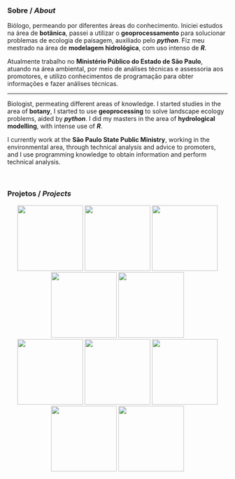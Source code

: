 ### Sobre / *About*

Biólogo, permeando por diferentes áreas do conhecimento. Iniciei estudos na área de **botânica**, passei a utilizar o **geoprocessamento** para solucionar problemas de ecologia de paisagem, auxiliado pelo ***python***. Fiz meu mestrado na área de **modelagem hidrológica**, com uso intenso de ***R***.

Atualmente trabalho no **Ministério Público do Estado de São Paulo**, atuando na área ambiental, por meio de análises técnicas e assessoria aos promotores, e utilizo conhecimentos de programação para obter informações e fazer análises técnicas.

-----

Biologist, permeating different areas of knowledge. I started studies in the area of **botany**, I started to use **geoprocessing** to solve landscape ecology problems, aided by ***python***. I did my masters in the area of **hydrological modelling**, with intense use of ***R***.

I currently work at the **São Paulo State Public Ministry**, working in the environmental area, through technical analysis and advice to promoters, and I use programming knowledge to obtain information and perform technical analysis.

<br>

### Projetos / *Projects*

<div align="center"> 
<a href="https://github.com/open-geodata/" target="_blank"><img src="https://avatars.githubusercontent.com/u/87656185" width="150" height="150"/></a>
<a href="https://github.com/open-dsa/" target="_blank"><img src="https://avatars.githubusercontent.com/u/88065401" width="150" height="150"/></a>
<a href="https://github.com/gaemapiracicaba/" target="_blank"><img src="https://avatars.githubusercontent.com/u/87546024" width="150" height="150"/></a>
<a href="https://github.com/open-focos/" target="_blank"><img src="https://avatars.githubusercontent.com/u/87656898" width="150" height="150"/></a>
<a href="https://github.com/open-cantareira/" target="_blank"><img src="https://avatars.githubusercontent.com/u/87655373" width="150" height="150"/></a> 
 </div>

<div align="center">
<a href="https://github.com/open-divisoes/" target="_blank"><img src="https://avatars.githubusercontent.com/u/87649197" width="150" height="150"/></a> 
<a href="https://github.com/traquitanas/" target="_blank"><img src="https://avatars.githubusercontent.com/u/91645398" width="150" height="150"/></a> 
<a href="https://github.com/michelmetran?tab=repositories/" target="_blank"><img src="https://avatars.githubusercontent.com/u/10374538" width="150" height="150"/></a> 
<a href="https://github.com/open-escola/" target="_blank"><img src="https://avatars.githubusercontent.com/u/89882640" width="150" height="150"/></a> 
<a href="https://github.com/open-consensus/" target="_blank"><img src="https://avatars.githubusercontent.com/u/87530621" width="150" height="150"/></a>
</div>

<!--
**michelmetran/michelmetran** is a ✨ _special_ ✨ repository because its `README.md` (this file) appears on your GitHub profile.

https://towardsdatascience.com/build-a-stunning-readme-for-your-github-profile-9b80434fe5d7

Here are some ideas to get you started:

- 🔭 I’m currently working on ...
- 🌱 I’m currently learning ...
- 👯 I’m looking to collaborate on ...
- 🤔 I’m looking for help with ...
- 💬 Ask me about ...
- 📫 How to reach me: ...
- 😄 Pronouns: ...
- ⚡ Fun fact: ...
👋
-->

<!--
<script type="text/javascript" src="https://platform.linkedin.com/badges/js/profile.js" async defer></script>

<div class="LI-profile-badge"  data-version="v1" data-size="medium" data-locale="pt_BR" data-type="horizontal" data-theme="dark" data-vanity="michelmetran"><a class="LI-simple-link" href='https://br.linkedin.com/in/michelmetran?trk=profile-badge'>Michel Metran</a></div>
-->
